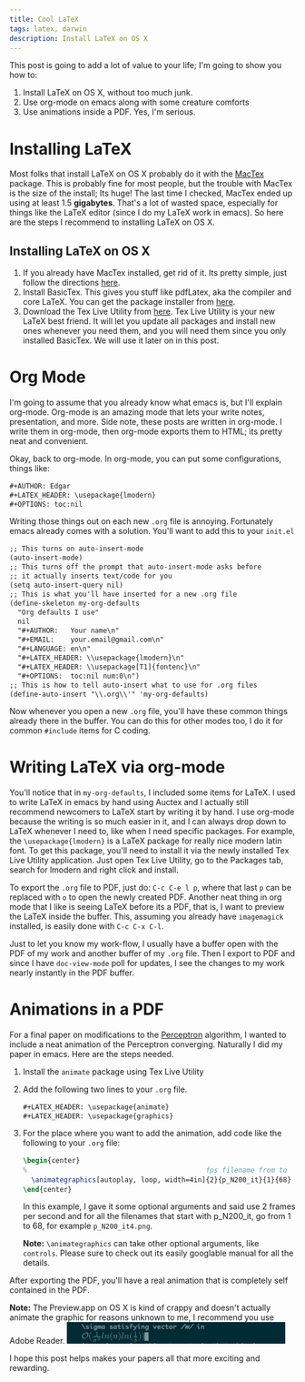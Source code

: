 ```yaml
---
title: Cool LaTeX
tags: latex, darwin
description: Install LaTeX on OS X
---
```


This post is going to add a lot of value to your life; I'm going to
show you how to:

1.  Install LaTeX on OS X, without too much junk.
2.  Use org-mode on emacs along with some creature comforts
3.  Use animations inside a PDF. Yes, I'm serious.

# Installing LaTeX

Most folks that install LaTeX on OS X probably do it with the
[MacTex](https://tug.org/mactex/) package. This is probably fine for
most people, but the trouble with MacTex is the size of the install;
Its huge! The last time I checked, MacTex ended up using at least 1.5
**gigabytes**. That's a lot of wasted space, especially for things
like the LaTeX editor (since I do my LaTeX work in emacs). So here are
the steps I recommend to installing LaTeX on OS X.

## Installing LaTeX on OS X

1.  If you already have MacTex installed, get rid of it. Its pretty
    simple, just follow the directions
    [here](https://tug.org/mactex/uninstalling.html).
2.  Install BasicTex. This gives you stuff like pdfLatex, aka the
    compiler and core LaTeX. You can get the package installer from
    [here](http://www.tug.org/mactex/morepackages.html).
3.  Download the Tex Live Utility from
    [here](https://github.com/amaxwell/tlutility). Tex Live Utility is
    your new LaTeX best friend. It will let you update all packages
    and install new ones whenever you need them, and you will need
    them since you only installed BasicTex. We will use it later on in
    this post.

# Org Mode

I'm going to assume that you already know what emacs is, but I'll
explain org-mode. Org-mode is an amazing mode that lets your write
notes, presentation, and more. Side note, these posts are written in
org-mode. I write them in org-mode, then org-mode exports them to
HTML; its pretty neat and convenient.

Okay, back to org-mode. In org-mode, you can put some configurations,
things like:

```org-mode
#+AUTHOR: Edgar
#+LATEX_HEADER: \usepackage{lmodern}
#+OPTIONS: toc:nil
```

Writing those things out on each new `.org` file is
annoying. Fortunately emacs already comes with a solution. You'll want
to add this to your `init.el`

```emacs-lisp
;; This turns on auto-insert-mode
(auto-insert-mode)
;; This turns off the prompt that auto-insert-mode asks before 
;; it actually inserts text/code for you
(setq auto-insert-query nil)
;; This is what you'll have inserted for a new .org file
(define-skeleton my-org-defaults
  "Org defaults I use"
  nil
  "#+AUTHOR:   Your name\n"
  "#+EMAIL:    your.email@gmail.com\n"
  "#+LANGUAGE: en\n"
  "#+LATEX_HEADER: \\usepackage{lmodern}\n"
  "#+LATEX_HEADER: \\usepackage[T1]{fontenc}\n"
  "#+OPTIONS:  toc:nil num:0\n")
;; This is how to tell auto-insert what to use for .org files
(define-auto-insert "\\.org\\'" 'my-org-defaults)
```

Now whenever you open a new `.org` file, you'll have these common
things already there in the buffer. You can do this for other modes
too, I do it for common `#include` items for C coding.

# Writing LaTeX via org-mode

You'll notice that in `my-org-defaults`, I included some items for
LaTeX. I used to write LaTeX in emacs by hand using Auctex and I
actually still recommend newcomers to LaTeX start by writing it by
hand. I use org-mode because the writing is so much easier in it, and
I can always drop down to LaTeX whenever I need to, like when I need
specific packages. For example, the `\usepackage{lmodern}` is a LaTeX
package for really nice modern latin font. To get this package, you'll
need to install it via the newly installed Tex Live Utility
application. Just open Tex Live Utility, go to the Packages tab,
search for lmodern and right click and install.

To export the `.org` file to PDF, just do: `C-c C-e l p`, where that
last `p` can be replaced with `o` to open the newly created
PDF. Another neat thing in org mode that I like is seeing LaTeX before
its a PDF, that is, I want to preview the LaTeX inside the
buffer. This, assuming you already have `imagemagick` installed, is
easily done with `C-c C-x C-l`.

Just to let you know my work-flow, I usually have a buffer open with
the PDF of my work and another buffer of my `.org` file. Then I export
to PDF and since I have `doc-view-mode` poll for updates, I see the
changes to my work nearly instantly in the PDF buffer.

# Animations in a PDF

For a final paper on modifications to the
[Perceptron](http://en.wikipedia.org/wiki/Perceptron) algorithm, I
wanted to include a neat animation of the Perceptron
converging. Naturally I did my paper in emacs. Here are the steps
needed.

1.  Install the `animate` package using Tex Live Utility
2.  Add the following two lines to your `.org` file. 
    
    ```org-mode
    #+LATEX_HEADER: \usepackage{animate}
    #+LATEX_HEADER: \usepackage{graphics}
    ```

3.  For the place where you want to add the animation, add code like
    the following to your `.org` file:
    
    ```tex
    \begin{center}
    %                                            fps filename from to
      \animategraphics[autoplay, loop, width=4in]{2}{p_N200_it}{1}{68}
    \end{center}
    ```
    
    In this example, I gave it some optional arguments and said use 2
    frames per second and for all the filenames that start with
    p\_N200\_it, go from 1 to 68, for example `p_N200_it4.png`.
    
    **Note:** `\animategraphics` can take other optional arguments, like
    `controls`. Please sure to check out its easily googlable manual for
    all the details.

After exporting the PDF, you'll have a real animation that is
completely self contained in the PDF.

**Note:** The Preview.app on OS X is kind of crappy and doesn't
actually animate the graphic for reasons unknown to me, I recommend
you use Adobe Reader.
![](/images/latex_preview.png)


I hope this post helps makes your papers all that more exciting and
rewarding.
